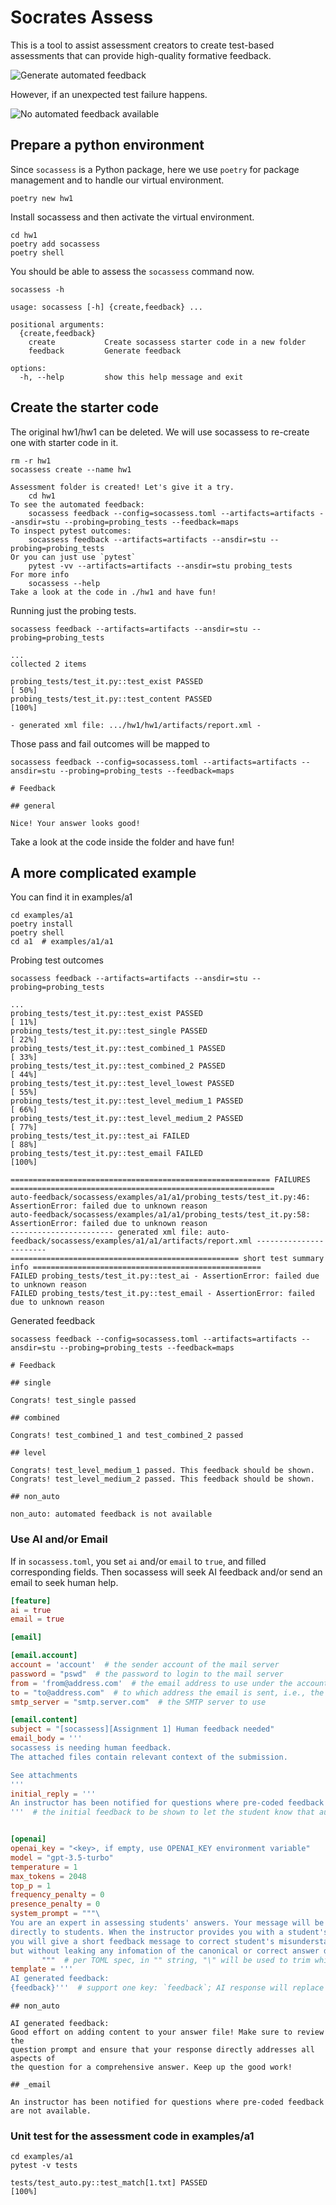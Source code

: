 # Socrates Assess

This is a tool to assist assessment creators to create test-based assessments
that can provide high-quality formative feedback.

![Generate automated feedback](docs/automated.png)

However, if an unexpected test failure happens.

![No automated feedback available](docs/figs/diagram.png)

## Prepare a python environment

Since `socassess` is a Python package, here we use `poetry` for package
management and to handle our virtual environment.

```
poetry new hw1
```

Install socassess and then activate the virtual environment.

```
cd hw1
poetry add socassess
poetry shell
```

You should be able to assess the `socassess` command now.

```
socassess -h
```

```
usage: socassess [-h] {create,feedback} ...

positional arguments:
  {create,feedback}
    create           Create socassess starter code in a new folder
    feedback         Generate feedback

options:
  -h, --help         show this help message and exit
```

## Create the starter code

The original hw1/hw1 can be deleted. We will use socassess to re-create one with
starter code in it.

```
rm -r hw1
socassess create --name hw1
```

```
Assessment folder is created! Let's give it a try.
    cd hw1
To see the automated feedback:
    socassess feedback --config=socassess.toml --artifacts=artifacts --ansdir=stu --probing=probing_tests --feedback=maps
To inspect pytest outcomes:
    socassess feedback --artifacts=artifacts --ansdir=stu --probing=probing_tests
Or you can just use `pytest`
    pytest -vv --artifacts=artifacts --ansdir=stu probing_tests
For more info
    socassess --help
Take a look at the code in ./hw1 and have fun!
```

Running just the probing tests.

```
socassess feedback --artifacts=artifacts --ansdir=stu --probing=probing_tests
```

```
...
collected 2 items

probing_tests/test_it.py::test_exist PASSED                                                                             [ 50%]
probing_tests/test_it.py::test_content PASSED                                                                           [100%]

- generated xml file: .../hw1/hw1/artifacts/report.xml -
```

Those pass and fail outcomes will be mapped to

```
socassess feedback --config=socassess.toml --artifacts=artifacts --ansdir=stu --probing=probing_tests --feedback=maps
```

```
# Feedback

## general

Nice! Your answer looks good!
```

Take a look at the code inside the folder and have fun!

## A more complicated example

You can find it in examples/a1

```
cd examples/a1
poetry install
poetry shell
cd a1  # examples/a1/a1
```

Probing test outcomes

```
socassess feedback --artifacts=artifacts --ansdir=stu --probing=probing_tests
```

```
...
probing_tests/test_it.py::test_exist PASSED                                                                             [ 11%]
probing_tests/test_it.py::test_single PASSED                                                                            [ 22%]
probing_tests/test_it.py::test_combined_1 PASSED                                                                        [ 33%]
probing_tests/test_it.py::test_combined_2 PASSED                                                                        [ 44%]
probing_tests/test_it.py::test_level_lowest PASSED                                                                      [ 55%]
probing_tests/test_it.py::test_level_medium_1 PASSED                                                                    [ 66%]
probing_tests/test_it.py::test_level_medium_2 PASSED                                                                    [ 77%]
probing_tests/test_it.py::test_ai FAILED                                                                                [ 88%]
probing_tests/test_it.py::test_email FAILED                                                                             [100%]

========================================================== FAILURES ===========================================================
auto-feedback/socassess/examples/a1/a1/probing_tests/test_it.py:46: AssertionError: failed due to unknown reason
auto-feedback/socassess/examples/a1/a1/probing_tests/test_it.py:58: AssertionError: failed due to unknown reason
----------------------- generated xml file: auto-feedback/socassess/examples/a1/a1/artifacts/report.xml -----------------------
=================================================== short test summary info ===================================================
FAILED probing_tests/test_it.py::test_ai - AssertionError: failed due to unknown reason
FAILED probing_tests/test_it.py::test_email - AssertionError: failed due to unknown reason
```

Generated feedback

```
socassess feedback --config=socassess.toml --artifacts=artifacts --ansdir=stu --probing=probing_tests --feedback=maps
```

```
# Feedback

## single

Congrats! test_single passed

## combined

Congrats! test_combined_1 and test_combined_2 passed

## level

Congrats! test_level_medium_1 passed. This feedback should be shown.
Congrats! test_level_medium_2 passed. This feedback should be shown.

## non_auto

non_auto: automated feedback is not available
```

### Use AI and/or Email

If in `socassess.toml`, you set `ai` and/or `email` to `true`, and filled
corresponding fields. Then socassess will seek AI feedback and/or send an email
to seek human help.

```toml
[feature]
ai = true
email = true
```

```toml
[email]

[email.account]
account = 'account'  # the sender account of the mail server
password = "pswd"  # the password to login to the mail server
from = 'from@address.com'  # the email address to use under the account
to = "to@address.com"  # to which address the email is sent, i.e., the expert email
smtp_server = "smtp.server.com"  # the SMTP server to use

[email.content]
subject = "[socassess][Assignment 1] Human feedback needed"
email_body = '''
socassess is needing human feedback.
The attached files contain relevant context of the submission.

See attachments
'''
initial_reply = '''
An instructor has been notified for questions where pre-coded feedback are not available.
'''  # the initial feedback to be shown to let the student know that automated feedback is not available


[openai]
openai_key = "<key>, if empty, use OPENAI_KEY environment variable"
model = "gpt-3.5-turbo"
temperature = 1
max_tokens = 2048
top_p = 1
frequency_penalty = 0
presence_penalty = 0
system_prompt = """\
You are an expert in assessing students' answers. Your message will be sent \
directly to students. When the instructor provides you with a student's answer, \
you will give a short feedback message to correct student's misunderstanding, \
but without leaking any infomation of the canonical or correct answer directly. \
       """  # per TOML spec, in "" string, "\" will be used to trim whitespaces and newlines
template = '''
AI generated feedback:
{feedback}'''  # support one key: `feedback`; AI response will replace {feedback}
```

```
## non_auto

AI generated feedback:
Good effort on adding content to your answer file! Make sure to review the
question prompt and ensure that your response directly addresses all aspects of
the question for a comprehensive answer. Keep up the good work!

## _email

An instructor has been notified for questions where pre-coded feedback are not available.
```

### Unit test for the assessment code in examples/a1

```
cd examples/a1
pytest -v tests
```

```
tests/test_auto.py::test_match[1.txt] PASSED                                                                            [100%]
```
